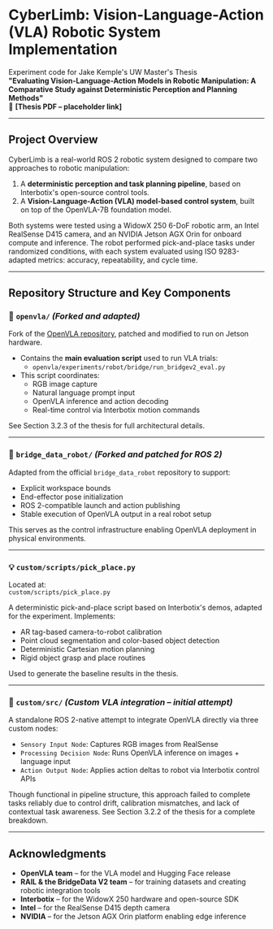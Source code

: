 # CyberLimb: Vision-Language-Action (VLA) Robotic System Implementation

Experiment code for Jake Kemple's UW Master's Thesis  
**"Evaluating Vision-Language-Action Models in Robotic Manipulation: A Comparative Study against Deterministic Perception and Planning Methods"**  
📄 **[Thesis PDF – placeholder link]**

---

## Project Overview

CyberLimb is a real-world ROS 2 robotic system designed to compare two approaches to robotic manipulation:

1. A **deterministic perception and task planning pipeline**, based on Interbotix's open-source control tools.
2. A **Vision-Language-Action (VLA) model-based control system**, built on top of the OpenVLA-7B foundation model.

Both systems were tested using a WidowX 250 6-DoF robotic arm, an Intel RealSense D415 camera, and an NVIDIA Jetson AGX Orin for onboard compute and inference. The robot performed pick-and-place tasks under randomized conditions, with each system evaluated using ISO 9283-adapted metrics: accuracy, repeatability, and cycle time.

---

## Repository Structure and Key Components

### 🧠 `openvla/` *(Forked and adapted)*

Fork of the [OpenVLA repository](https://huggingface.co/openvla/openvla-7b), patched and modified to run on Jetson hardware.

- Contains the **main evaluation script** used to run VLA trials:
  - `openvla/experiments/robot/bridge/run_bridgev2_eval.py`
- This script coordinates:
  - RGB image capture
  - Natural language prompt input
  - OpenVLA inference and action decoding
  - Real-time control via Interbotix motion commands

See Section 3.2.3 of the thesis for full architectural details.

---

### 🔁 `bridge_data_robot/` *(Forked and patched for ROS 2)*

Adapted from the official `bridge_data_robot` repository to support:

- Explicit workspace bounds
- End-effector pose initialization
- ROS 2-compatible launch and action publishing
- Stable execution of OpenVLA output in a real robot setup

This serves as the control infrastructure enabling OpenVLA deployment in physical environments.

---

### 💡 `custom/scripts/pick_place.py`

Located at:  
`custom/scripts/pick_place.py`

A deterministic pick-and-place script based on Interbotix's demos, adapted for the experiment. Implements:

- AR tag-based camera-to-robot calibration
- Point cloud segmentation and color-based object detection
- Deterministic Cartesian motion planning
- Rigid object grasp and place routines

Used to generate the baseline results in the thesis.

---

### 🧪 `custom/src/` *(Custom VLA integration – initial attempt)*

A standalone ROS 2-native attempt to integrate OpenVLA directly via three custom nodes:

- `Sensory Input Node`: Captures RGB images from RealSense
- `Processing Decision Node`: Runs OpenVLA inference on images + language input
- `Action Output Node`: Applies action deltas to robot via Interbotix control APIs

Though functional in pipeline structure, this approach failed to complete tasks reliably due to control drift, calibration mismatches, and lack of contextual task awareness. See Section 3.2.2 of the thesis for a complete breakdown.

---

## Acknowledgments

- **OpenVLA team** – for the VLA model and Hugging Face release
- **RAIL & the BridgeData V2 team** – for training datasets and creating robotic integration tools
- **Interbotix** – for the WidowX 250 hardware and open-source SDK
- **Intel** – for the RealSense D415 depth camera
- **NVIDIA** – for the Jetson AGX Orin platform enabling edge inference
